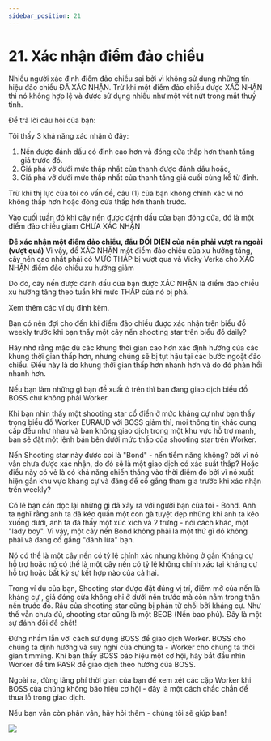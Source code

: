 ```yaml
---
sidebar_position: 21
---
```

# 21.  Xác nhận điểm đảo chiều
Nhiều người xác định điểm đảo chiều sai bởi vì không sử dụng những tín hiệu đảo chiều ĐÃ XÁC NHẬN. Trừ khi một điểm đảo chiều được XÁC NHẬN thì nó không hợp lệ và được sử dụng nhiều như một vết nứt trong mắt thuỷ tinh.

Để trả lời câu hỏi của bạn:

Tôi thấy 3 khả năng xác nhận ở đây:

1. Nến được đánh dấu có đỉnh cao hơn và đóng cửa thấp hơn thanh tăng giá trước đó.
2. Giá phá vỡ dưới mức thấp nhất của thanh được đánh dấu hoặc,
3. Giá phá vỡ dưới mức thấp nhất của thanh tăng giá cuối cùng kể từ đỉnh.

Trừ khi thị lực của tôi có vấn đề, câu (1) của bạn không chính xác vì nó không thấp hơn hoặc đóng cửa thấp hơn thanh trước.

Vào cuối tuần đó khi cây nến được đánh dấu của bạn đóng cửa, đó là một điểm đảo chiều giảm CHƯA XÁC NHẬN

**Để xác nhận một điểm đảo chiều, đầu ĐỐI DIỆN của nến phải vượt ra ngoài (vượt quá)** Vì vậy, để XÁC NHẬN một điểm đảo chiều của xu hướng tăng, cây nến cao nhất phải có MỨC THẤP bị vượt qua và Vicky Verka cho XÁC NHẬN điểm đảo chiều xu hướng giảm

Do đó, cây nến được đánh dấu của bạn được XÁC NHẬN là điểm đảo chiều xu hướng tăng theo tuần khi mức THẤP của nó bị phá.

Xem thêm các ví dụ đính kèm.

Bạn có nên đợi cho đến khi điểm đảo chiều được xác nhận trên biểu đồ weekly trước khi bạn thấy một cây nến shooting star trên biểu đồ daily?

Hãy nhớ rằng mặc dù các khung thời gian cao hơn xác định hướng của các khung thời gian thấp hơn, nhưng chúng sẽ bị tụt hậu tại các bước ngoặt đảo chiều. Điều này là do khung thời gian thấp hơn nhanh hơn và do đó phản hồi nhanh hơn.

Nếu bạn làm những gì bạn đề xuất ở trên thì bạn đang giao dịch biểu đồ BOSS chứ không phải Worker.

Khi bạn nhìn thấy một shooting star cổ điển ở mức kháng cự như bạn thấy trong biểu đồ Worker EURAUD với BOSS giảm thì, mọi thông tin khác cung cấp đều như nhau và bạn không giao dịch trong một khu vực hỗ trợ mạnh, bạn sẽ đặt một lệnh bán bên dưới mức thấp của shooting star trên Worker.

Nến Shooting star này được coi là "Bond" - nến tiềm năng không? bởi vì nó vẫn chưa được xác nhận, do đó sẽ là một giao dịch có xác suất thấp? Hoặc điều này có vẻ là có khả năng chiến thắng vào thời điểm đó bởi vì nó xuất hiện gần khu vực kháng cự và đáng để cố gắng tham gia trước khi xác nhận trên weekly?

Có lẽ bạn cần đọc lại những gì đã xảy ra với người bạn của tôi - Bond. Anh ta nghĩ rằng anh ta đã kéo quần một con gà tuyệt đẹp những khi anh ta kéo xuống dưới, anh ta đã thấy một xúc xích và 2 trứng - nói cách khác, một "lady boy". Vì vậy, một cây nến Bond không phải là một thứ gì đó không phải và đang cố gắng "đánh lừa" bạn.

Nó có thể là một cây nến có tỷ lệ chính xác nhưng không ở gần Kháng cự hỗ trợ hoặc nó có thể là một cây nến có tỷ lệ không chính xác tại kháng cự hỗ trợ hoặc bất kỳ sự kết hợp nào của cả hai.

Trong ví dụ của bạn, Shooting star được đặt đúng vị trí, điểm mở của nến là kháng cự , giá đóng cửa không chỉ ở dưới nến trước mà còn nằm trong thân nến trước đó. Râu của shooting star cũng bị phản từ chối bởi kháng cự. Như thế vẫn chưa đủ, shooting star cũng là một BEOB (Nến bao phủ). Đây là một sự đánh đổi để chết!

Đừng nhầm lẫn với cách sử dụng BOSS để giao dịch Worker. BOSS cho chúng ta định hướng và suy nghĩ của chúng ta - Worker cho chúng ta thời gian timming. Khi bạn thấy BOSS báo hiệu một cơ hội, hãy bắt đầu nhìn Worker để tìm PASR để giao dịch theo hướng của BOSS.

Ngoài ra, đừng lãng phí thời gian của bạn để xem xét các cặp Worker khi BOSS của chúng không báo hiệu cơ hội - đây là một cách chắc chắn để thua lỗ trong giao dịch.

Nếu bạn vẫn còn phân vân, hãy hỏi thêm - chúng tôi sẽ giúp bạn!

![](/img/21-1.gif)